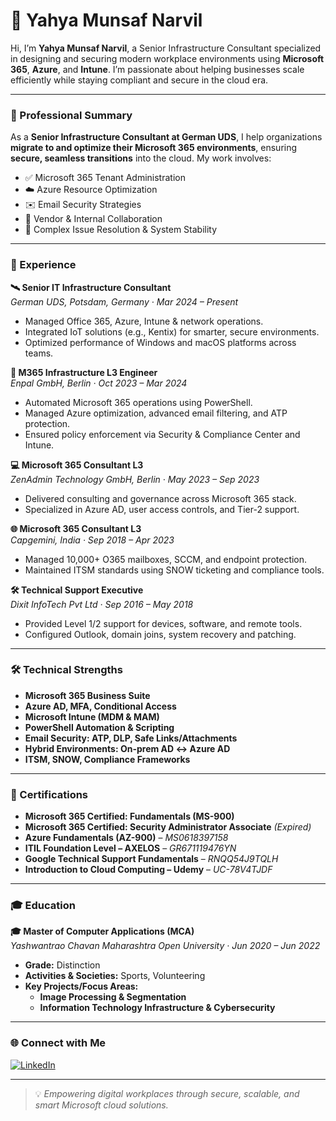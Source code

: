 # 🙌 Yahya Munsaf Narvil

Hi, I’m **Yahya Munsaf Narvil**, a Senior Infrastructure Consultant specialized in designing and securing modern workplace environments using **Microsoft 365**, **Azure**, and **Intune**. I’m passionate about helping businesses scale efficiently while staying compliant and secure in the cloud era.

---

### 💼 Professional Summary

As a **Senior Infrastructure Consultant at German UDS**, I help organizations **migrate to and optimize their Microsoft 365 environments**, ensuring **secure, seamless transitions** into the cloud. My work involves:

- ✅ Microsoft 365 Tenant Administration  
- ☁️ Azure Resource Optimization  
- ✉️ Email Security Strategies  
- 🤝 Vendor & Internal Collaboration  
- 🔧 Complex Issue Resolution & System Stability  

---

### 🧠 Experience

**🛰️ Senior IT Infrastructure Consultant**  
*German UDS, Potsdam, Germany · Mar 2024 – Present*  
- Managed Office 365, Azure, Intune & network operations.  
- Integrated IoT solutions (e.g., Kentix) for smarter, secure environments.  
- Optimized performance of Windows and macOS platforms across teams.

**🔧 M365 Infrastructure L3 Engineer**  
*Enpal GmbH, Berlin · Oct 2023 – Mar 2024*  
- Automated Microsoft 365 operations using PowerShell.  
- Managed Azure optimization, advanced email filtering, and ATP protection.  
- Ensured policy enforcement via Security & Compliance Center and Intune.

**💻 Microsoft 365 Consultant L3**  
*ZenAdmin Technology GmbH, Berlin · May 2023 – Sep 2023*  
- Delivered consulting and governance across Microsoft 365 stack.  
- Specialized in Azure AD, user access controls, and Tier-2 support.

**🌐 Microsoft 365 Consultant L3**  
*Capgemini, India · Sep 2018 – Apr 2023*  
- Managed 10,000+ O365 mailboxes, SCCM, and endpoint protection.  
- Maintained ITSM standards using SNOW ticketing and compliance tools.

**🛠️ Technical Support Executive**  
*Dixit InfoTech Pvt Ltd · Sep 2016 – May 2018*  
- Provided Level 1/2 support for devices, software, and remote tools.  
- Configured Outlook, domain joins, system recovery and patching.

---

### 🛠️ Technical Strengths

- **Microsoft 365 Business Suite**  
- **Azure AD, MFA, Conditional Access**  
- **Microsoft Intune (MDM & MAM)**  
- **PowerShell Automation & Scripting**  
- **Email Security: ATP, DLP, Safe Links/Attachments**  
- **Hybrid Environments: On-prem AD ↔ Azure AD**  
- **ITSM, SNOW, Compliance Frameworks**

---

### 📜 Certifications

- **Microsoft 365 Certified: Fundamentals (MS-900)**  
- **Microsoft 365 Certified: Security Administrator Associate** *(Expired)*  
- **Azure Fundamentals (AZ-900)** – *MS0618397158*  
- **ITIL Foundation Level – AXELOS** – *GR671119476YN*  
- **Google Technical Support Fundamentals** – *RNQQ54J9TQLH*  
- **Introduction to Cloud Computing – Udemy** – *UC-78V4TJDF*

---

### 🎓 Education

**🎓 Master of Computer Applications (MCA)**  
*Yashwantrao Chavan Maharashtra Open University · Jun 2020 – Jun 2022*  
- **Grade:** Distinction  
- **Activities & Societies:** Sports, Volunteering  
- **Key Projects/Focus Areas:**  
    - **Image Processing & Segmentation**  
    - **Information Technology Infrastructure & Cybersecurity**

---

### 🌐 Connect with Me

[![LinkedIn](https://img.shields.io/badge/LinkedIn-Yahya%20Munsaf%20Narvil-blue?style=for-the-badge&logo=linkedin&logoColor=white)](https://www.linkedin.com/in/yahya-munsaf-narvil/)

---

> 💡 *Empowering digital workplaces through secure, scalable, and smart Microsoft cloud solutions.*
